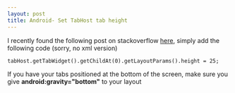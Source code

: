 ```yaml
---
layout: post
title: Android- Set TabHost tab height
---
```


I recently found the following post on stackoverflow
[here](http://stackoverflow.com/questions/4768173/dont-want-icons-on-my-tabwidget/4768644#4768644),
simply add the following code (sorry, no xml version)








    tabHost.getTabWidget().getChildAt(0).getLayoutParams().height = 25;

If you have your tabs positioned at the bottom of the screen, make sure
you give **android:gravity="bottom"** to your layout



 









